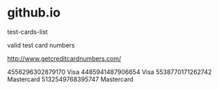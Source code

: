 # github.io
test-cards-list

valid test card numbers

http://www.getcreditcardnumbers.com/

4556296302879170  Visa
4485941487906654  Visa
5538770171262742  Mastercard
5132549768395747  Mastercard
